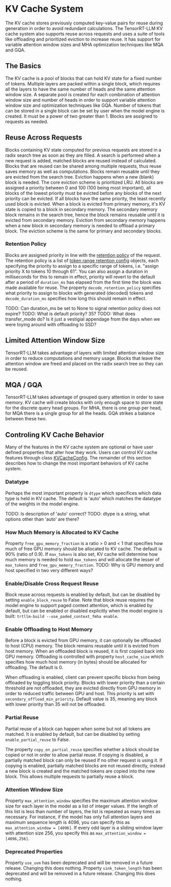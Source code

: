 # KV Cache System

The KV cache stores previously computed key-value pairs for reuse during generation in order to avoid redundant calculations. The TensorRT-LLM KV cache system also supports reuse across requests and uses a suite of tools like offloading and prioritized eviction to increase reuse. It has support for variable attention window sizes and MHA optimization techniques like MQA and GQA.

## The Basics

The KV cache is a pool of blocks that can hold KV state for a fixed number of tokens. Multiple layers are packed within a single block, which requires all the layers to have the same number of heads and the same attention window size. A separate pool is created for each combination of attention window size and number of heads in order to support variable attention window size and optimization techniques like GQA. Number of tokens that can be stored in a single block can be set by user when the model engine is created. It must be a power of two greater than 1. Blocks are assigned to requests as needed.

## Reuse Across Requests

Blocks containing KV state computed for previous requests are stored in a radix search tree as soon as they are filled. A search is performed when a new request is added, matched blocks are reused instead of calculated. Blocks that are reused can be shared among multiple requests, thus reuse saves memory as well as computations. Blocks remain reusable until they are evicted from the search tree. Eviction happens when a new (blank) block is needed. The core eviction scheme is prioritized LRU. All blocks are assigned a priority between 0 and 100 (100 being most important), all blocks of the lowest priority must be evicted before any blocks of the next priority can be evicted. If all blocks have the same priority, the least recently used block is evicted. When a block is evicted from primary memory, it's KV state is copied to a block in secondary memory. The secondary memory block remains in the search tree, hence the block remains reusable until it is evicted from secondary memory. Eviction from secondary memory happens when a new block in secondary memory is needed to offload a primary block. The eviction scheme is the same for primary and secondary blocks.

### Retention Policy

Blocks are assigned priority in line with the [retention policy](llm-api/reference.html#tensorrt_llm.llmapi.KvCacheRetentionConfig) of the request. The retention policy is a list of [token range retention config](llm-api/reference.html#tensorrt_llm.llmapi.KvCacheRetentionConfig.KvCacheRetentionConfig) objects, each specifying the priority to assign to a specific range of tokens, i.e. "assign priority X to tokens 10 through 61". You can also assign a duration in milliseconds for this to remain in effect, priority will revert to the default after a period of ```duration_ms``` has elapsed from the first time the block was made available for reuse. The property ```decode_retention_policy``` specifies what priority to assign to blocks with generated (decoded) tokens and ```decode_duration_ms``` specifies how long this should remain in effect. 

TODO: Can duration_ms be set to None to signal retention policy does not expire?
TODO: What is default priority? 35?
TODO: What does transfer_mode do? Is it just a vestigial appendage from the days when we were toying around with offloading to SSD?

## Limited Attention Window Size

TensorRT-LLM takes advantage of layers with limited attention window size in order to reduce computations and memory usage. Blocks that leave the attention window are freed and placed on the radix search tree so they can be reused. 

## MQA / GQA

TensorRT-LLM takes advantage of grouped query attention in order to save memory. KV cache will create blocks with only enough space to store state for the discrete query head groups. For MHA, there is one group per head, for MQA there is a single group for all the heads. GQA strikes a balance between these two.

## Controling KV Cache Behavior

Many of the features in the KV cache system are optional or have user defined properties that alter how they work. Users can control KV cache features through class [KVCacheConfig](llm-api/reference.html#tensorrt_llm.llmapi.KvCacheConfig). The remainder of this section describes how to change the most important behaviors of KV cache system.

### Datatype

Perhaps the most important property is ```dtype``` which specifices which data type is held in KV cache. The default is 'auto' which matches the datatype of the weights in the model engine.

TODO: Is description of 'auto' correct?
TODO: dtype is a string, what options other than 'auto' are there?

### How Much Memory is Allocated to KV Cache

Property ```free_gpu_memory_fraction``` is a ratio > 0 and < 1 that specifies how much of free GPU memory should be allocated to KV cache. The default is 90% (ratio of 0.9). If ```max_tokens``` is also set, KV cache will determine how much memory is needed to hold ```max_tokens``` and will allocate the lesser of ```max_tokens``` and ```free_gpu_memory_fraction```.
TODO: Why is GPU memory and host specified in two very different ways?

### Enable/Disable Cross Request Reuse

Block reuse across requests is enabled by default, but can be disabled by setting ```enable_block_reuse``` to False. Note that block reuse requires the model engine to support paged context attention, which is enabled by default, but can be enabled or disabled explicitly when the model engine is built: ```trtllm-build --use_paded_context_fmha enable```.

### Enable Offloading to Host Memory

Before a block is evicted from GPU memory, it can optionally be offloaded to host (CPU) memory. The block remains reusable until it is evicted from host memory. When an offloaded block is reused, it is first copied back into GPU memory. Offloading is controlled with property ```host_cache_size``` which specifies how much host memory (in bytes) should be allocated for offloading. The default is 0.

When offloading is enabled, client can prevent specific blocks from being offloaded by toggling block priority. Blocks with lower priority than a certain threshold are not offloaded, they are evicted directly from GPU memory in order to reduced traffic between GPU and host. This priority is set with ```secondary_offload_min_priority```. Default value is 35, meaning any block with lower priority than 35 will not be offloaded.

### Partial Reuse

Partial reuse of a block can happen when some but not all tokens are matched. It is enabled by default, but can be disabled by setting ```enable_partial_reuse``` to False.

The property ```copy_on_partial_reuse``` specifies whether a block should be copied or not in order to allow partial reuse. If copying is disabled, a partially matched block can only be reused if no other request is using it. If copying is enabled, partially matched blocks are not reused directly, instead a new block is created and the matched tokens are copied into the new block. This allows multiple requests to partially reuse a block.

### Attention Window Size

Property ```max_attention_window``` specifies the maximum attention window size for each layer in the model as a list of integer values. If the length of this list is less than number of layers, the list is repeated as many times as necessary. For instance, if the model has only full attention layers and maximum sequence length is 4096, you can specify this as ```max_attention_window = [4096]```. If every odd layer is a sliding window layer with attention size 256, you specify this as ```max_attention_window = [4096,256]```.

### Deprecated Properties

Property ```use_uvm``` has been deprecated and will be removed in a future release. Changing this does nothing.
Property ```sink_token_length``` has been deprecated and will be removed in a future release. Changing this does nothing.

